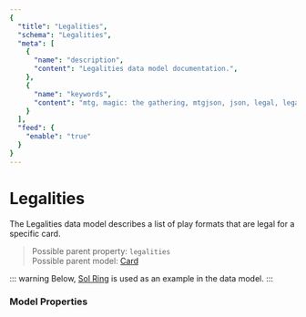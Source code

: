 ```yaml
---
{
  "title": "Legalities",
  "schema": "Legalities",
  "meta": [
    {
      "name": "description",
      "content": "Legalities data model documentation.",
    },
    {
      "name": "keywords",
      "content": "mtg, magic: the gathering, mtgjson, json, legal, legalities",
    }
  ],
  "feed": {
    "enable": "true"
  }
}
---
```


# Legalities

The Legalities data model describes a list of play formats that are legal for a specific card.

> Possible parent property: `legalities`  
> Possible parent model: [Card](../card/)

::: warning
Below, [Sol Ring](https://scryfall.com/card/c18/222/sol-ring) is used as an example in the data model.
:::

### Model Properties

<Documentation/>
